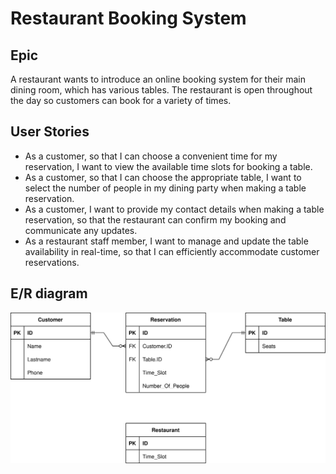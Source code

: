 # Restaurant Booking System

## Epic

A restaurant wants to introduce an online booking system for their main dining room,
which has various tables. The restaurant is open throughout the day so customers can book for a variety of times.

## User Stories

- As a customer, so that I can choose a convenient time for my reservation, I want to view the available time slots for booking a table.
- As a customer, so that I can choose the appropriate table, I want to select the number of people in my dining party when making a table reservation.
- As a customer, I want to provide my contact details when making a table reservation, so that the restaurant can confirm my booking and communicate any updates.
- As a restaurant staff member, I want to manage and update the table availability in real-time, so that I can efficiently accommodate customer reservations.

## E/R diagram

![E/R diagram](./er-diagram.svg)